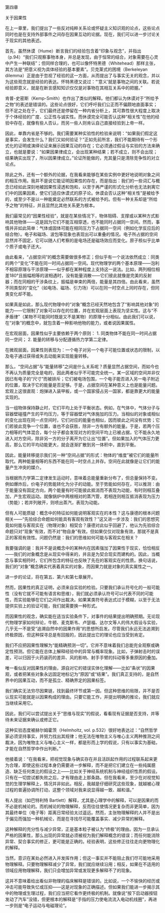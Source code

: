 第四章

关于因果性

在上一章里，我们提出了一些反对纯粹关系论或怀疑主义知识观的论点，这些论点同时也是在支持外部事件之间存在因果互动的论据。现在，我们可以进一步讨论关于现实的其他表述。

首先，虽然休谟（Hume）断言我们的经验包含着“印象与观念”，并指出（p.94）“我们只观察事物本身，并总是发现，由于恒常的结合，对象需要在心灵中产生一种联结”；但同样合理的，也可以像怀特黑德（Whitehead）那样主张，其方法是“把意义视为具体经验的基本要素”。贝克莱式的困境（Berkeleyan dilemma）正是由于忽视了经验的这一方面，从而提出了与事实无关的观念，并以为这些观念就是经验的表达。怀特黑德又说过：“‘意义’就是事物之间的关联。若说经验即意义，就是在断言感知知识仅仅是对事物在其相互关系中的把握。”

肯普-史密斯（Kemp-Smith）也作出了类似的解释。他们都认为休谟对于“所给予之物”的表述是错误的。这些论点很好，它们呼吁我们公正而不偏颇地直面事实；但不足之处在于，它们最终还是停留在一种内省分析上，其可靠性很大程度上取决于个体经验的广度、公正性与诚实性。而休谟完全可能否认这种“相关性”在他的经验中存在，就像有些人否认，而另一些人则肯认自己直接经验到上帝一样。

因此，单靠内省是不够的。我们需要某种实验性的检验来说明：“如果我们假定这是事实，会发生什么？我们又如何验证？”正如先前所言，我们不能期待有一个形式化的证明或演绎论证来展示因果互动的存在；它必须通过假设与实验的方法来确立，也就是要说：“如果因果律成立，会出现某种结果；若不成立，则不会出现；结果确实出现了，所以因果律成立。”论证所能做的，充其量只是清除竞争性的对立论点。

除此之外，还有一个额外的论据，在我看来能够在某些实例中更好地说明对象之间的相互作用。我并不是说它能证明因果性的存在，而是指出：我们的一些词汇与概念已经如此深刻地被因果性浸透和饱和，以至于再严谨的形式化分析也无法剥离它们中的因果因素，使它们适应休谟式的原子论。休谟会否认这种“相关性”是被给予的，或至少不是以一种能奠定必然联系的方式被给予的。但有一种关系却是“所给予之物”的特征，并且显然比其他关系更为根本。

我们最常见的“因果性经验”，就是在某些情况下，物体阻碍、支撑或以某种方式影响其他物体——这是因为它们不能互相穿透，也不能同时占据同一空间。然而，事情并非如此简单：气体或固体可能在相同压力下占据同一空间（例如化学反应后的结合物）。电子和磁场、波包等现象也表现出可以重叠的情况。电子所占据的空间显然并不固定，它可以随人们考察的是电场还是磁场效应而变化。原子核似乎比单个质子或电子还大。

由此看来，“占据空间”的概念需要做很多修正；但似乎有一个说法依然成立：同类的两个“变化”不能在同一时间占据同一空间。现代物理学的两个基本原理——泡利不相容原理与干涉原理——似乎都在某种程度上支持这一说法。比如，两列相位相差180°且振幅相等的波相遇时，没有能量消散——它们彼此就像是完美的反射器；而在同相的干涉条纹上，振幅是单束的两倍，能量是其四倍。由此看来，虽然不同类型的“变化”（如电场、磁场、引力场）可以在同一时空点上同时存在，但同类变化却不能。

如果真是如此，那么现代物理中的“对象”概念已经天然地包含了“影响其他对象”的能力——它限制了对象可以存在的位置，并在宏观层面上表现为坚实性。这与“不矛盾律”（某物不可能同时既是又不是某物）的原理十分相似。由此我们可以说，在“对象”的概念中，就包含着一种影响他物的能力，或者说因果属性。

在宏观层面，因果性似乎主要依赖于两个原则：
	1.	同类物体不能在同一时间占据同一空间；
	2.	能量的转移与分配遵循热力学第二定律。

在微观层面，因果性则表现为：一个电子对另一个电子可能位置或状态的限制，以及电子通过获得或失去动能来实现能量转移。

那么，“空间占据”与“能量转移”之间是什么关系呢？质量显然占据空间，而如今也不再认为质量完全是电的，因此两者似乎不可能完全统一。某一区域的空间并非仅因已有电子的“尺寸”而被排斥；它们被电场包围，一个电子能否进入另一电子附近的位置，取决于它的能量是否足够。于是，占据空间在某种意义上也是能量问题。宏观上这很直观：炮弹进入装甲板，或一个国家侵占另一国家，都是靠更大的能量实现的。

当一组物体保持静止时，它们平均上处于平衡状态。例如，在气体中，气体分子与容器壁碰撞产生的平均压力，等于容器壁对气体施加的压力。当相似的对象或相似的变化出现在同一点空间时，它们对应的能量也相似，因而彼此之间没有优势；它们若彼此竞争一个位置，谁也不会获胜，除非一方有额外的能量。于是，若两个压力相等的气体混合，每个分子都会发现对方的空间平均上已被占据，它不能永久地进入对方空间，除非另一方的分子离开为它让出“位置”。但如果加入的气体压力更高，那么它的平均动能更大，就会逐渐扩散到另一体积中，直到平衡。

因此，能量转移提示我们另一种“空间占据”的形式：物体的“维度”被它们的能量所取代。两种能量相等的东西不能在同一时空点上并存。空间在此就像是让它们的能量产生冲突的媒介。

当根据热力学第二定律发生运动时，意味着总能量重新分布了，但总量保持不变。例如爆炸后，价电子的势能转化为分子的动能。至于势能如何存在，可以推测：由于能量没有固定方向，两个能量有时可能彼此抵消而不表现为动能，有时则相互叠加，产生宏观运动。就像锅炉中两根相对的蒸汽管，若相连则相互抵消表现为压力（势能）；若并列敞开，则喷出蒸汽，表现为动能。

但有人可能质疑：概念中的特征如何能说明客观实在的本性？这与康德的根本问题相关——“先验综合命题如何能具有客观有效性？”这又进一步涉及：我们的思想究竟如何能与客观实在（物理对象）相契合？康德对此似乎回避了，他认为先验综合命题只对“现象”有效，而不对“物自身”有效。但如果仅仅对现象有效，那就不是真正的客观有效性。问题仍然是：我们的思维如何可能与客观实在相关？

我要强调的是：我并不是说概念中的某种内在因素强加了因果性于现实，恰恰相反——我们的对象概念是从现实中得来的，并且是为契合现实而建构的。因此，当概念与事实相符时，它们所包含的特征也反映了先在的客观实在的性质。换句话说，我们的“对象”概念确实代表着真实的对象，而因果力就是对象的真实属性之一。

进一步的论证，将在第五、第六和第七章展开。

然而，因果性的真正证明，必须来自实验的检验。只要我们承认符号化的一般可能性（没有它就不可能有语言和思维），我们就必须承认符号可以代表不同的可能性，而实验能够在它们之间作出裁决。如果某类符号表达式过于模糊，以至于无法提供实验上的验证可能，我们就需要换一种形式。

而因果性的观念，确实能在适当实验条件下，对事件的结果提出明确预期。无论现代物理学家如何辩论，牛顿、麦克斯韦、卢瑟福、达尔文等人的伟大假设与实验，几乎无一不是受“追溯自然中的因果作用”的思想所启发。尽管我们永远无法追溯到终极原因，但这种探寻总是有回报的，因此提出它的理论也应当受到肯定。

我们不应把因果性理解为“能精确预测一切”。它并不意味着我们总能完全观察或确定性预测。但它能在总体上解释经验中的异常与概率现象。比如，子弹射击时的误差，可以归因于火药装药的差异、风的影响、射手手臂的抖动等多重原因的叠加。

唯一看似反对因果性的理由，源自对它的错误实体化理解——比如“条状”的因果观，或者把某些对象永远固定地标记为“原因”或“结果”。我们真正支持的，是自然界中的因果互动，而不是孤立、精确界定的因果标签。

我们确实无法穷尽因果链，找到最终环节或第一因。但这种思维的局限，并不是否认现实可能就是以因果构成的理由。只要它能工作，并提出明确的推论，我们就应当继续采用它。

因此，我们可以尝试提出关于“思维与现实”的假说，看看现有证据是否支持，并等待未来证据来确认或修正它。

这种实验态度被赫尔姆霍茨（Helmholtz, vol. p.532）很好地表达过：“自然哲学家必须坚持事实，并努力找出其规律；他无法在唯物主义与唯心主义两种推测之间裁决，因为唯物主义与唯心主义一样，都是形而上学的假说，只有以事实为基础，才能在自然哲学中作出判断。”

他接着说：“在我看来，把视觉现象与确实存在并且活跃起作用的过程联系起来更为合理，即使这些过程本身仍需要进一步解释，而不是把它们建立在一些纯属臆造、缺乏任何类比的假设之上——比如关于神经系统机制与神经组织性质的假设。只有在一切尝试都失败之后，才有理由走上那条路。但在我看来，至少在对视觉知觉的生理学解释上，情况并非如此。相反，我越是仔细研究这些现象，就越被心理过程的普遍协调所打动，这整个领域对我来说显得越一致、越和谐。”

有人提出（如巴特利特 Bartlett）解释，尤其是心理学中的解释，可以是因果的而不必是机械论的。而机械论的物理解释，反而往往使情况更复杂而非更简单，因为其最终单位（电子等）距离日常经验太过遥远。然而，主张物理解释的人并不是出于偏见而强加一种机械论，而是在寻找尽可能覆盖事实、减少异常的解释。

这种解释的充分性与减少异常，正是基本粒子被认为“终极”的理由。因为一旦承认严格的因果性，那么出现的异常就必须被视为我们解释概念的错误；而任何能消除异常、契合事实的修正，更可能是正确的。经验表明，这些修正往往走向更物理化的解释。

当然，意识在某处必然进入并发挥作用；但这一事实并不能阻止我们尽可能地采用物理解释。只要物理解释减少了异常，我们就应继续沿用；相反，如果在不适用的领域应用物理解释，我们只会增加异常或发现更多解释不了的现象。

这并不意味着给出看似非物理的临床解释是错误的。比如说，一个不愉快的经历或冲击可能导致失忆或压抑——这是对现象的正确描述。但如果我们能进一步揭示其中的物理或生理过程，我们应当把它看作更终极的机制。就像说“按下启动器按钮发动了汽车”没错，但更根本的解释是“手指的压力使电流流入电动机线圈”，再进一步则是“电子运动与电磁理论”。
